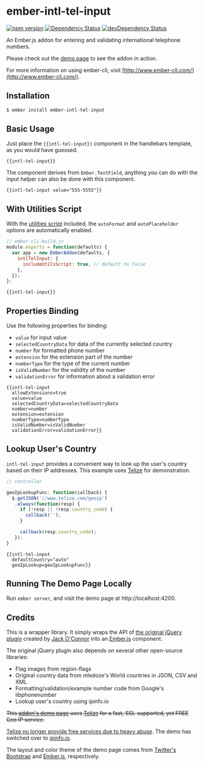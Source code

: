 # ember-intl-tel-input

[![npm version](https://badge.fury.io/js/ember-intl-tel-input.svg)](http://badge.fury.io/js/ember-intl-tel-input)
[![Dependency Status](https://david-dm.org/justin-lau/ember-intl-tel-input.svg)](https://david-dm.org/justin-lau/ember-intl-tel-input)
[![devDependency Status](https://david-dm.org/justin-lau/ember-intl-tel-input/dev-status.svg)](https://david-dm.org/justin-lau/ember-intl-tel-input#info=devDependencies)

An Ember.js addon for entering and validating international telephone numbers.

Please check out the [demo page](http://justin-lau.github.io/ember-intl-tel-input/) to see the addon in action.

For more information on using ember-cli, visit [http://www.ember-cli.com/](http://www.ember-cli.com/).

## Installation

```bash
$ ember install ember-intl-tel-input
```

## Basic Usage

Just place the `{{intl-tel-input}}` component in the handlebars template, as you would have guessed.

```htmlbars
{{intl-tel-input}}
```

The component derives from `Ember.TextField`, anything you can do with the input helper can also be done with this component.

```htmlbars
{{intl-tel-input value="555-5555"}}
```

## With Utilities Script

With the [utilities script](https://github.com/Bluefieldscom/intl-tel-input#utilities-script) included, the `autoFormat` and `autoPlaceholder` options are automatically enabled.

```javascript
// ember-cli-build.js
module.exports = function(defaults) {
  var app = new EmberAddon(defaults, {
    intlTelInput: {
      includeUtilsScript: true, // default to false
    },
  });
};
```

```htmlbars
{{intl-tel-input}}
```

## Properties Binding

Use the following properties for binding:

* `value` for input value
* `selectedCountryData` for data of the currently selected country
* `number` for formatted phone number
* `extension` for the extension part of the number
* `numberType` for the type of the current number
* `isValidNumber` for the validity of the number
* `validationError` for information about a validation error

```htmlbars
{{intl-tel-input
  allowExtensions=true
  value=value
  selectedCountryData=selectedCountryData
  number=number
  extension=extension
  numberType=numberType
  isValidNumber=isValidNumber
  validationError=validationError}}
```

## Lookup User's Country
`intl-tel-input` provides a convenient way to look up the user's country based on their IP addresses. This example uses [Telize](http://www.telize.com/) for demonstration.

```javascript
// controller

geoIpLookupFunc: function(callback) {
  $.getJSON('//www.telize.com/geoip')
   .always(function(resp) {
     if (!resp || !resp.country_code) {
       callback('');
     }

     callback(resp.country_code);
   });
}
```

```htmlbars
{{intl-tel-input
  defaultCountry="auto"
  geoIpLookup=geoIpLookupFunc}}
```

## Running The Demo Page Locally

Run `ember server`, and visit the demo page at http://localhost:4200.

## Credits

This is a wrapper library. It simply wraps the API of [the original jQuery plugin](http://jackocnr.com/intl-tel-input.html) created by [Jack O'Connor](http://jackocnr.com/) into an [Ember.js](http://emberjs.com/) component.

The original jQuery plugin also depends on several other open-source libraries:

* Flag images from region-flags
* Original country data from mledoze's World countries in JSON, CSV and XML
* Formatting/validation/example number code from Google's libphonenumber
* Lookup user's country using ipinfo.io

~~This [addon's demo page](http://justin-lau.github.io/ember-intl-tel-input/) uses [Telize](http://www.telize.com/) for a fast, SSL-supported, yet FREE Geo IP service.~~

[Telize no longer provide free services due to heavy abuse](http://www.cambus.net/adventures-in-running-a-free-public-api/). The demo has switched over to [ipinfo.io](http://ipinfo.io).

The layout and color theme of the demo page comes from [Twitter's Bootstrap](http://getbootstrap.com/) and [Ember.js](http://emberjs.com/), respectively.
